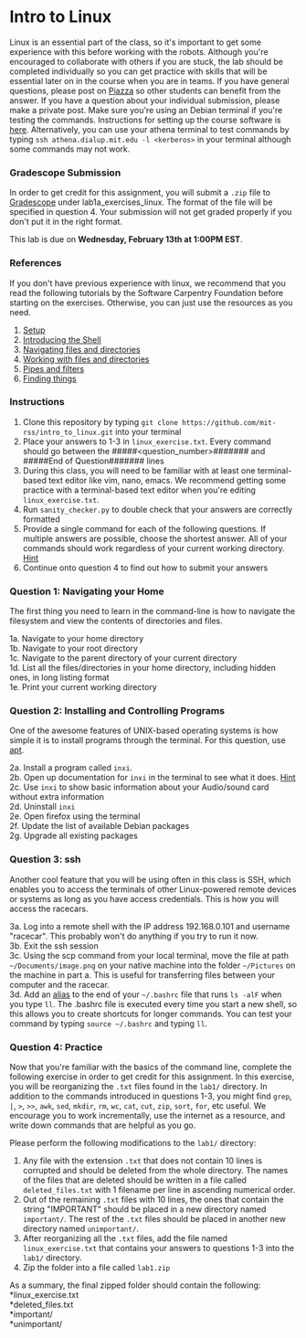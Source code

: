 # Intro to Linux
Linux is an essential part of the class, so it's important to get some experience with this before working with the robots. Although you're encouraged to collaborate with others if you are stuck, the lab should be completed individually so you can get practice with skills that will be essential later on in the course when you are in teams. If you have general questions, please post on [Piazza](https://piazza.com/class/jrql7urlkqn189) so other students can benefit from the answer. If you have a question about your individual submission, please make a private post. Make sure you're using an Debian terminal if you're testing the commands. Instructions for setting up the course software is [here](https://github.com/mit-rss/base_installation). Alternatively, you can use your athena terminal to test commands by typing `ssh athena.dialup.mit.edu -l <kerberos>` in your terminal although some commands may not work. 
### Gradescope Submission
In order to get credit for this assignment, you will submit a `.zip` file to [Gradescope](https://gradescope.com/) under lab1a_exercises_linux. The format of the file will be specified in question 4. Your submission will not get graded properly if you don't put it in the right format.     
          
This lab is due on **Wednesday, February 13th at 1:00PM EST**.
### References
If you don't have previous experience with linux, we recommend that you read the following tutorials by the Software Carpentry Foundation before starting on the exercises. Otherwise, you can just use the resources as you need. 
1. [Setup](https://swcarpentry.github.io/shell-novice/setup.html)
2. [Introducing the Shell](https://swcarpentry.github.io/shell-novice/01-intro/)
3. [Navigating files and directories](https://swcarpentry.github.io/shell-novice/02-filedir/)
4. [Working with files and directories](https://swcarpentry.github.io/shell-novice/03-create/)
5. [Pipes and filters](https://swcarpentry.github.io/shell-novice/04-pipefilter/)
6. [Finding things](https://swcarpentry.github.io/shell-novice/07-find/)
### Instructions
1. Clone this repository by typing `git clone https://github.com/mit-rss/intro_to_linux.git` into your terminal
2. Place your answers to 1-3 in `linux_exercise.txt`. Every command should go between the #####<question_number>####### and #####End of Question####### lines
3. During this class, you will need to be familiar with at least one terminal-based text editor like vim, nano, emacs. We recommend getting some practice with a terminal-based text editor when you're editing `linux_exercise.txt`. 
4. Run `sanity_checker.py` to double check that your answers are correctly formatted
5. Provide a single command for each of the following questions. If multiple answers are possible, choose the shortest answer. All of your commands should work regardless of your current working directory. [Hint](https://www.gnu.org/software/bash/manual/html_node/Tilde-Expansion.html)
6. Continue onto question 4 to find out how to submit your answers
### Question 1: Navigating your Home
The first thing you need to learn in the command-line is how to navigate the filesystem and view the contents of directories and files.   

1a. Navigate to your home directory  
1b. Navigate to your root directory  
1c. Navigate to the parent directory of your current directory  
1d. List all the files/directories in your home directory, including hidden ones, in long listing format  
1e. Print your current working directory  
### Question 2: Installing and Controlling Programs
One of the awesome features of UNIX-based operating systems is how simple it is to install programs through the terminal. For this question, use [apt](https://help.ubuntu.com/lts/serverguide/apt.html.en).   

2a. Install a program called `inxi`.  
2b. Open up documentation for `inxi` in the terminal to see what it does. [Hint](https://en.wikipedia.org/wiki/Man_page)  
2c. Use `inxi` to show basic information about your Audio/sound card without extra information  
2d. Uninstall `inxi`  
2e. Open firefox using the terminal  
2f. Update the list of available Debian packages  
2g. Upgrade all existing packages  
### Question 3: ssh
Another cool feature that you will be using often in this class is SSH, which enables you to access the terminals of other Linux-powered remote devices or systems as long as you have access credentials. This is how you will access the racecars. 

3a. Log into a remote shell with the IP address 192.168.0.101 and username "racecar". This probably won't do anything if you try to run it now.    
3b. Exit the ssh session    
3c. Using the scp command from your local terminal, move the file at path `~/Documents/image.png` on your native machine into the folder `~/Pictures` on the machine in part a. This is useful for transferring files between your computer and the racecar.     
3d. Add an [alias](http://www.linfo.org/alias.html) to the end of your `~/.bashrc` file that runs `ls -alF` when you type `ll`. The .bashrc file is executed every time you start a new shell, so this allows you to create shortcuts for longer commands. You can test your command by typing `source ~/.bashrc` and typing `ll`. 

### Question 4: Practice  
Now that you're familiar with the basics of the command line, complete the following exercise in order to get credit for this assignment. In this exercise, you will be reorganizing the `.txt` files found in the `lab1/` directory. In addition to the commands introduced in questions 1-3, you might find `grep`, `|`, `>`, `>>`, `awk`, `sed`, `mkdir`, `rm`, `wc`, `cat`, `cut`, `zip`, `sort`, `for`, etc useful. We encourage you to work incrementally, use the internet as a resource, and write down commands that are helpful as you go. 

Please perform the following modifications to the `lab1/` directory:   
1. Any file with the extension `.txt` that does not contain 10 lines is corrupted and should be deleted from the whole directory. The names of the files that are deleted should be written in a file called `deleted_files.txt` with 1 filename per line in ascending numerical order.   
2. Out of the remaining `.txt` files with 10 lines, the ones that contain the string "IMPORTANT" should be placed in a new directory named `important/`. The rest of the `.txt` files should be placed in another new directory named `unimportant/`.   
3. After reorganizing all the `.txt` files, add the file named `linux_exercise.txt` that contains your answers to questions 1-3 into the `lab1/` directory.   
4. Zip the folder into a file called `lab1.zip`  

As a summary, the final zipped folder should contain the following:     
*linux_exercise.txt  
*deleted_files.txt  
*important/  
*unimportant/  
